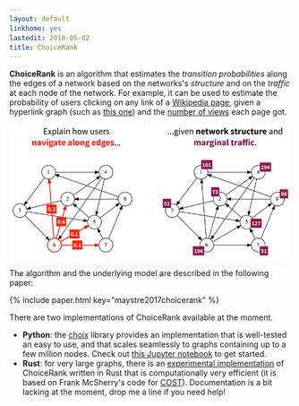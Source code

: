 ```yaml
---
layout: default
linkhome: yes
lastedit: 2018-05-02
title: ChoiceRank
---
```


**ChoiceRank** is an algorithm that estimates the *transition probabilities*
along the edges of a network based on the networks's *structure* and on the
*traffic* at each node of the network. For example, it can be used to estimate
the probability of users clicking on any link of a [Wikipedia page][1], given a
hyperlink graph (such as [this one][2]) and the [number of views][3] each page
got.

<p>
<img src="/img/choicerank/problem.png" class="img-fluid mx-auto d-block" alt="The ChoiceRank problem." />
</p>

The algorithm and the underlying model are described in the following paper:

{% include paper.html key="maystre2017choicerank" %}

There are two implementations of ChoiceRank available at the moment.

- **Python**: the [choix][4] library provides an implementation that is
  well-tested an easy to use, and that scales seamlessly to graphs containing
  up to a few million nodes. Check out [this Jupyter notebook][5] to get
  started.
- **Rust**: for very large graphs, there is an [experimental implementation][6]
  of ChoiceRank written in Rust that is computationally very efficient (it is
  based on Frank McSherry's code for [COST][7]). Documentation is a bit lacking
  at the moment, drop me a line if you need help!

[1]: https://en.wikipedia.org/wiki/Page_(paper)
[2]: https://snap.stanford.edu/data/enwiki-2013.html
[3]: https://tools.wmflabs.org/pageviews/?project=en.wikipedia.org&platform=all-access&agent=user&range=latest-20&pages=Page_(paper)
[4]: https://github.com/lucasmaystre/choix
[5]: https://github.com/lucasmaystre/choix/blob/master/notebooks/choicerank-tutorial.ipynb
[6]: https://github.com/lucasmaystre/COST/tree/choicerank
[7]: http://www.frankmcsherry.org/graph/scalability/cost/2015/01/15/COST.html
